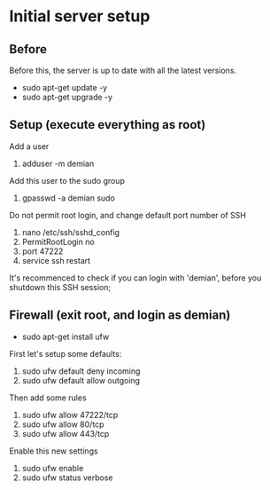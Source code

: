 # Initial server setup

## Before
Before this, the server is up to date with all the latest versions.

- sudo apt-get update -y
- sudo apt-get upgrade -y

## Setup (execute everything as root)

Add a user
  1. adduser -m demian

Add this user to the sudo group
  1. gpasswd -a demian sudo

Do not permit root login, and change default port number of SSH
  1. nano /etc/ssh/sshd_config
  2. PermitRootLogin no
  3. port 47222
  4. service ssh restart

  It's recommenced to check if you can login with 'demian', before you shutdown this SSH session;

## Firewall (exit root, and login as demian)

- sudo apt-get install ufw

First let's setup some defaults:
  1. sudo ufw default deny incoming
  2. sudo ufw default allow outgoing

Then add some rules
  1. sudo ufw allow 47222/tcp
  2. sudo ufw allow 80/tcp
  3. sudo ufw allow 443/tcp

Enable this new settings
  1. sudo ufw enable
  2. sudo ufw status verbose

